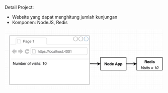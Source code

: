 Detail Project:
- Website yang dapat menghitung jumlah kunjungan
- Komponen: NodeJS, Redis

![Arsitektur](../assets/docker-compose-project-arch.png)